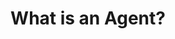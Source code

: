 ---
title: What is an Agent?
excerpt: ''
deprecated: false
hidden: true
metadata:
  title: ''
  description: ''
  robots: noindex
next:
  description: ''
---